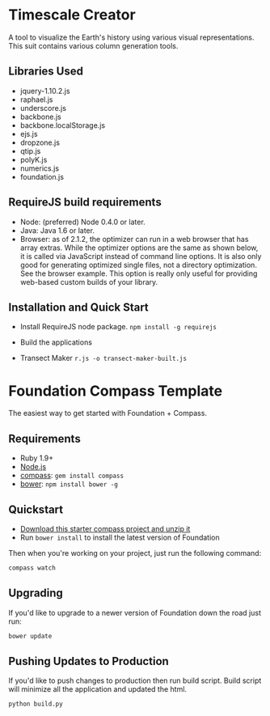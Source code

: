 # Timescale Creator

A tool to visualize the Earth's history using various visual representations.
This suit contains various column generation tools.

## Libraries Used

  * jquery-1.10.2.js
  * raphael.js
  * underscore.js
  * backbone.js
  * backbone.localStorage.js
  * ejs.js
  * dropzone.js
  * qtip.js
  * polyK.js
  * numerics.js
  * foundation.js

## RequireJS build requirements

	
  * Node: (preferred) Node 0.4.0 or later.
  * Java: Java 1.6 or later.
  * Browser: as of 2.1.2, the optimizer can run in a web browser that has array extras. While the optimizer options are the same as shown below, it is called via JavaScript instead of command line options. It is also only good for generating optimized single files, not a directory optimization. See the browser example. This option is really only useful for providing web-based custom builds of your library.

##	Installation and Quick Start
	
  * Install RequireJS node package.
  ```npm install -g requirejs```

  * Build the applications
  * Transect Maker
  ```r.js -o transect-maker-built.js```

# Foundation Compass Template

The easiest way to get started with Foundation + Compass.

## Requirements

  * Ruby 1.9+
  * [Node.js](http://nodejs.org)
  * [compass](http://compass-style.org/): `gem install compass`
  * [bower](http://bower.io): `npm install bower -g`

## Quickstart

  * [Download this starter compass project and unzip it](https://github.com/zurb/foundation-compass-template/archive/master.zip)
  * Run `bower install` to install the latest version of Foundation
  
Then when you're working on your project, just run the following command:

```bash
compass watch
```

## Upgrading

If you'd like to upgrade to a newer version of Foundation down the road just run:

```bash
bower update
```

## Pushing Updates to Production

If you'd like to push changes to production then run build script. Build script will minimize all the application and updated the html.

```bash
python build.py
```
 